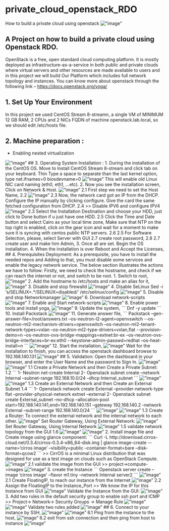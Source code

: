 # private_cloud_openstack_RDO
How to build a private cloud using openstack
<img width=”800” alt=”image” src=https://user-images.githubusercontent.com/125804395/227747770-8c525e4d-d424-4737-809e-83a6f2303fc3.jpeg>
## A Project on how to build a private cloud using Openstack RDO.
OpenStack is a free, open standard cloud computing platform. It is mostly deployed as infrastructure-as-a-service in both public and private clouds where virtual servers and other resources are made available to users and in this project we will build Our Platform which includes full network topology and instances.
You can know more about openstack through the following link – https://docs.openstack.org/yoga/
## 1. Set Up Your Environment
In this project we used CentOS Stream 8-streamn, a single VM of MINIMUM 12 GB RAM, 2 CPUs and 2 NICs
FQDN of machine openstack.lab.local, so we should edit /etc/hosts file.
## 2. Machine preparation :
- Enabling nested virtualization
<img width=”533” alt=”image” src=https://user-images.githubusercontent.com/76592289/227681753-7411aab1-e8da-46ab-a7e7-cbaba1d34aec.png>
## 3. Operating System Installation :
1. During the installation of the CentOS OS. Move to Install CentOS Stream 8-stream and click tab on your keyboard.
Thin Type a space to separate than the last kernel option, type net.ifnames=0 biosdevname=0
<img width=”800” alt=”image” src=https://user-images.githubusercontent.com/76592289/227681824-fa0327f3-9797-48c0-a0db-16c866cc175a.png>
This will enable old Linux NIC card naming (eth0, eth1, …etc).
2. Now you see the installation screen, Click on Network & Host.
<img width=”420” alt=”image” src=https://user-images.githubusercontent.com/76592289/227682265-ecd6c7f2-dceb-472f-86d5-a97ab0df31a4.png>
2.1 First step we need to set the Host Name,
2.2
<img width=”420” alt=”image” src=https://user-images.githubusercontent.com/76592289/227682323-4a5bf1cf-37ed-4b4d-bb94-a0da8cdf42bb.png>
2.3 Now, the network card got an IP from the DHCP. Configure the IP manually by clicking configure. Give the card the same fetched configuration from DHCP.
2.4 >> Disable IPV6 and configure IPV4
<img width=”420” alt=”image” src=https://user-images.githubusercontent.com/76592289/227682445-502819db-cf30-4523-acd2-1677dc878f40.png>
2.3 Select the Installation Destination and choose your HDD, just click to Done button if u just have one HDD.
2.5 Click the Time and Date button and select Cairo as your local time zone, Make sure that NTP on the top right is enabled, click on the gear icon and wait for a moment to make sure it is syncing with centos public NTP servers.
2.6
2.5 For Software Selection, please, select Server with GUI
2.7 create root password,
2.8
2.7 create user and make him Admin,
3. Once all are set. Begin the OS installation.
4. When the installation is over Reboot and Accept the Licenses,
## 4. Prerequisites Deployment:
As a prerequisite, you have to install the needed repos and Adding to that, you must disable some services and enable the legacy network service.
The below section illustrates the actions we have to follow:
Firstly, we need to check the hostname, and check if we can reach the internet or not, and switch to be root.
1. Switch to root,
<img width=”420” alt=”image” src=https://user-images.githubusercontent.com/76592289/227682865-001f0fa0-b3d2-47dd-8087-c3ef86d5ee12.png>
2. Add the hostname to /etc/hosts and make an alias for it,
<img width=”420” alt=”image” src=https://user-images.githubusercontent.com/76592289/227683541-db6ba19a-08d2-479f-a336-9c74aac57a8a.png>
3. Disable and stop firewalld
<img width=”420” alt=”image” src=https://user-images.githubusercontent.com/76592289/227684180-7832b68b-adbe-41d5-aacd-9047ce67835c.png>
4. Disable SeLinux
Sed -i ‘s/SELINUX=.*/SELINUX=disabled/’ /etc/selinux/config
<img width=”420” alt=”image” src=https://user-images.githubusercontent.com/76592289/227685054-b0e9b7b0-d5fb-498f-abfa-ec8c652b009f.png>
5. Disable and stop Networkmanager
<img width=”420” alt=”image” src=https://user-images.githubusercontent.com/76592289/227685745-8d31dd68-a85b-472d-b121-f260cd7d371b.png>
6. Download network-scripts
<img width=”420” alt=”image” src=https://user-images.githubusercontent.com/76592289/227685998-32074c90-72b0-436e-9da2-58d009619acb.png>
7. Enable and Start network-scripts
<img width=”420” alt=”image” src=https://user-images.githubusercontent.com/76592289/227688020-8630af38-0e9e-4ab5-a5d1-de3b00c1d4bc.png>
8. Enable power tools and install yoga,
<img width=”420” alt=”image” src=https://user-images.githubusercontent.com/76592289/227688059-0b458126-e537-42c5-ad58-6ad078467088.png>
9. Update the system,
```
Dnf -y update
```
10. Install Packstack
<img width=”420” alt=”image” src=https://user-images.githubusercontent.com/76592289/227688823-3f62669d-f64b-42fc-943b-ccd2b3dfcf95.png>
11. Generate answer file,
```
Packstack –gen-answer-file=/root/answers.txt –os-neutron-l2-agent=openvswitch
--os-neutron-ml2-mechanism-drivers=openvswitch –os-neutron-ml2-tenant-network-types=vxlan –os-neutron-ml2-type-drivers=vxlan,flat
--provision-demo=n –os-neutron-ovs-bridge-mappings=extnet:br-ex –os-neutron-ovs-bridge-interfaces=br-ex:eth0
--keystone-admin-passwd=redhat –os-heat-install=n
```
<img width=”420” alt=”image” src=https://user-images.githubusercontent.com/76592289/227688975-6e84bfe8-ec82-44e7-8bbd-8c2ca8b380c0.png>
12. Start the installation,
<img width=”420” alt=”image” src=https://user-images.githubusercontent.com/76592289/227689149-34e37516-f03c-433c-8130-6dfff788afc2.png>
Wait for the installation to finish, you can access the openstack dashboard browse to 192.168.140.131
<img width=”420” alt=”image” src=https://user-images.githubusercontent.com/76592289/227689545-0e1d9fe6-d7ef-4aa2-b88f-ea303e79f718.jpg>
## 5. Validation:
Open the dashboard in your browser, and enter the User Name and the password to Sign In.
<img width=”420” alt=”image” src=https://user-images.githubusercontent.com/76592289/227689810-d28657c5-bf6b-4605-812e-34bd5735394d.PNG>
<img width=”420” alt=”image” src=https://user-images.githubusercontent.com/76592289/227689951-9dead25a-d272-4d8b-92f7-50bd73e70d1d.PNG>
1.1 Create a Private Network and then Create a Private Subnet:
1.2
```
1- Neutron net-create Internal
2- Openstack subnet create –network Internal –subnet-range 192.168.10.0/24 –dhcp Internal_subnet
```
<img width=”420” alt=”image” src=https://user-images.githubusercontent.com/76592289/227736798-7cde2801-82d3-4416-9c44-d7b3dcb41912.png>
<img width=”420” alt=”image” src=https://user-images.githubusercontent.com/76592289/227736748-d94a175b-9e5f-45be-b3c6-a6c44fef1e93.png>
1.3 Create an External Network and then Create an External Subnet
1.4
```
1- Openstack network create External –provider-network-type flat –provider-physical-network extnet –external
2- Openstack subnet create External_subnet –no-dhcp –allocation-pool start=192.168.140.141,end=192.168.140.151 –gateway 192.168.140.2 –network External –subnet-range 192.168.140.0/24
```
<img width=”420” alt=”image” src=https://user-images.githubusercontent.com/76592289/227736984-bd2386d2-ae3c-49d3-ade9-40ce7201d34f.png>
<img width=”420” alt=”image” src=https://user-images.githubusercontent.com/76592289/227737103-5e44516e-503d-4666-9242-dcb11a0530ef.png>
1.3 Create a Router: To connect the external network and the internal network to each other.
<img width=”420” alt=”image” src=https://user-images.githubusercontent.com/76592289/227737224-ac1a263b-1dd5-43b8-a71e-4a9d8cb9eb76.png>
Set Router Gateway, Using External Network:
<img width=”420” alt=”image” src=https://user-images.githubusercontent.com/76592289/227737307-e05f8f20-d882-4005-8ad6-46ea3964f923.png>
Set Router Gateway, Using Internal Network
<img width=”420” alt=”image” src=https://user-images.githubusercontent.com/76592289/227737624-f43ad665-6f3a-4efb-9e45-3a41d9e8b313.png>
1.5 validate network topology from the GUI
1.6
<img width=”420” alt=”image” src=https://user-images.githubusercontent.com/76592289/227737447-2f7a165e-f8a0-4a9c-8932-956ec6f51b49.PNG>
<img width=”420” alt=”image” src=https://user-images.githubusercontent.com/76592289/227738399-3f575f38-3ca5-4cc9-a068-826856bdef1d.png>
2. Install image file and Create image using glance component:
```
Curl -L http://download.cirros-cloud.net/0.3.4/cirros-0.3.4-x86_64-disk.img | glance image-create --name=’cirros image’ –visibility=public –container-format=bare –disk-format=qcow2
```
>> CirrOS is a minimal Linux distribution that was designed for use as a test image on clouds such as OpenStack Compute.
<img width=”420” alt=”image” src=https://user-images.githubusercontent.com/76592289/227719344-2b403d30-5e61-4ccd-af05-96ddc88cb12f.png>
2.1 validate the image from the GUI
>> project->compute->images
<img width=”520” alt=”image” src=https://user-images.githubusercontent.com/76592289/227719563-b3518cc1-c485-4c91-a4ff-4a99cc2d7f61.png>
3. create the Instance
```
Openstack server create –image ‘cirros image’ –flavor m1.tiny –network Internal server2
```
<img width=”520” alt=”image” src=https://user-images.githubusercontent.com/76592289/227735989-d6d9445f-5ea6-4790-8fae-dd217c112517.png>
2.1 Create FloatingIP, to reach our instance from the Internet
<img width=”520” alt=”image” src=https://user-images.githubusercontent.com/76592289/227736259-b4d94778-a2df-43d5-8ba9-7926b67acdb3.png>
2.2 Assign the FloatingIP to the Instance_Port
>> We know the IP for this Instance from GUI
<img width=”520” alt=”image” src=https://user-images.githubusercontent.com/76592289/227738009-c2b51c48-3fd7-4bbf-9b7e-adadd56a57d5.png>
Validate the Instance from the GUI:
<img width=”520” alt=”image” src=https://user-images.githubusercontent.com/76592289/227736139-b3f6a1c1-d370-4e19-9adb-9ac9bbe97a75.png>
3. Add two rules in the default security group to enable ssh port and ICMP
>> Project→ Network→ Security Groups → Manage Rule
<img width=”520” alt=”image” src=https://user-images.githubusercontent.com/76592289/227723242-88d9da4e-198c-41d5-9817-77fb16284463.png>
<img width=”520” alt=”image” src=https://user-images.githubusercontent.com/76592289/227723332-143096ba-60cc-424c-bb7a-34a0e4d67945.png>
Validate two rules added
<img width=”520” alt=”image” src=https://user-images.githubusercontent.com/76592289/227723506-781e77e7-4917-430a-83cf-1eda801c648d.png>
## 6. Connect to your instance by SSH,
<img width=”520” alt=”image” src=https://user-images.githubusercontent.com/76592289/227738683-a9d5d2bb-e0fe-43ab-a9fb-90bca5e179c2.png>
<img width=”520” alt=”image” src=https://user-images.githubusercontent.com/76592289/227738842-a679c862-6bc7-4ab6-9108-da693eb2dc77.png>
6.1 Ping from the instance to the host,
<img width=”520” alt=”image” src=https://user-images.githubusercontent.com/76592289/227738890-672444be-e195-4953-a93e-290954e4a982.png>
6.2 exit from ssh connection and then ping from host to instance
<img width=”520” alt=”image” src=https://user-images.githubusercontent.com/76592289/227739472-ec44dc8e-594e-4b67-8de6-9e04ab90f851.png>

